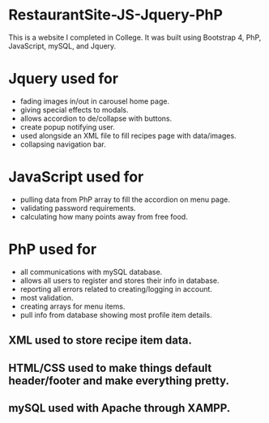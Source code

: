 # RestaurantSite-JS-Jquery-PhP

This is a website I completed in College.  It was built using Bootstrap 4, PhP, JavaScript, mySQL, and Jquery.

# Jquery used for
* fading images in/out in carousel home page.
* giving special effects to modals.
* allows accordion to de/collapse with buttons.
* create popup notifying user.
* used alongside an XML file to fill recipes page with data/images.
* collapsing navigation bar.

# JavaScript used for
* pulling data from PhP array to fill the accordion on menu page.
* validating password requirements.
* calculating how many points away from free food.

# PhP used for
* all communications with mySQL database.
* allows all users to register and stores their info in database.
* reporting all errors related to creating/logging in account.
* most validation.
* creating arrays for menu items.
* pull info from database showing most profile item details.

## XML used to store recipe item data.
## HTML/CSS used to make things default header/footer and make everything pretty.
## mySQL used with Apache through XAMPP.
